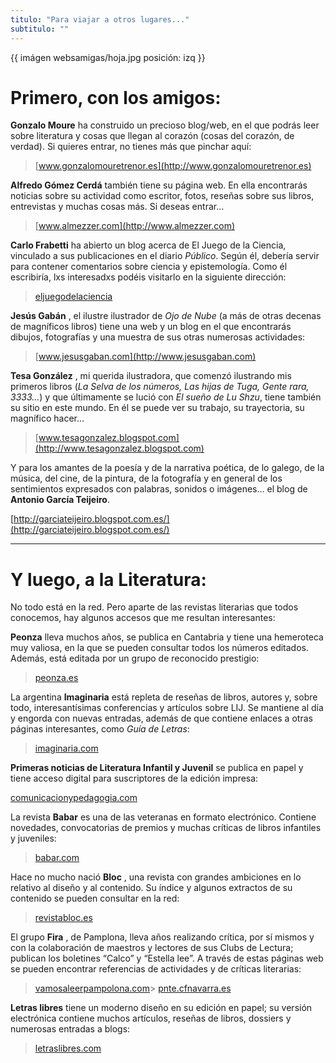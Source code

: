 ```yaml
---
titulo: "Para viajar a otros lugares..."
subtitulo: ""
---
```

{{ imágen websamigas/hoja.jpg posición: izq }}

# **Primero, con los amigos:**

**Gonzalo Moure** ha construido un precioso blog/web, en el que podrás leer
sobre literatura y cosas que llegan al corazón (cosas del corazón, de
verdad). Si quieres entrar, no tienes más que pinchar aquí:

> [www.gonzalomouretrenor.es](http://www.gonzalomouretrenor.es)

**Alfredo Gómez Cerdá** también tiene su página web. En ella encontrarás
noticias sobre su actividad como escritor, fotos, reseñas sobre sus libros,
entrevistas y muchas cosas más. Si deseas entrar…

> [www.almezzer.com](http://www.almezzer.com)

**Carlo Frabetti** ha abierto un blog acerca de El Juego de la Ciencia,
vinculado a sus publicaciones en el diario _Público_. Según él, debería
servir para contener comentarios sobre ciencia y epistemología. Como él
escribiría, lxs interesadxs podéis visitarlo en la siguiente dirección:

> [eljuegodelaciencia](http://blogs.publico.es/ciencias/tag/frabetti/)

**Jesús Gabán** , el ilustre ilustrador de _Ojo de Nube_ (a más de otras
decenas de magníficos libros) tiene una web y un blog en el que encontrarás
dibujos, fotografías y una muestra de sus otras numerosas actividades:

> [www.jesusgaban.com](http://www.jesusgaban.com)

**Tesa González** , mi querida ilustradora, que comenzó ilustrando mis
primeros libros (_La Selva de los números, Las hijas de Tuga, Gente rara,
3333…_) y que últimamente se lució con _El sueño de Lu Shzu_, tiene también
su sitio en este mundo. En él se puede ver su trabajo, su trayectoria, su
magnífico hacer…

> [www.tesagonzalez.blogspot.com](http://www.tesagonzalez.blogspot.com)

Y para los amantes de la poesía y de la narrativa poética, de lo galego, de
la música, del cine, de la pintura, de la fotografía y en general de los
sentimientos expresados con palabras, sonidos o imágenes… el blog de
**Antonio García Teijeiro**.

>
[http://garciateijeiro.blogspot.com.es/](http://garciateijeiro.blogspot.com.es/)
* * *

# **Y luego, a la Literatura:**

No todo está en la red. Pero aparte de las revistas literarias que todos
conocemos, hay algunos accesos que me resultan interesantes:

**Peonza** lleva muchos años, se publica en Cantabria y tiene una hemeroteca
muy valiosa, en la que se pueden consultar todos los números editados.
Además, está editada por un grupo de reconocido prestigio:

> [peonza.es](http://www.peonza.es/)

La argentina **Imaginaria** está repleta de reseñas de libros, autores y,
sobre todo, interesantísimas conferencias y artículos sobre LIJ. Se mantiene
al día y engorda con nuevas entradas, además de que contiene enlaces a otras
páginas interesantes, como _Guía de Letras_:

> [imaginaria.com](http://www.imaginaria.com.ar/)

**Primeras noticias de Literatura Infantil y Juvenil** se publica en papel y
tiene acceso digital para suscriptores de la edición impresa:

>
[comunicacionypedagogia.com](http://www.comunicacionypedagogia.com/publi/lite.htm)

La revista **Babar** es una de las veteranas en formato electrónico. Contiene
novedades, convocatorias de premios y muchas críticas de libros infantiles y
juveniles:

> [babar.com](http://revistababar.com/web/)

Hace no mucho nació **Bloc** , una revista con grandes ambiciones en lo
relativo al diseño y al contenido. Su índice y algunos extractos de su
contenido se pueden consultar en la red:

> [revistabloc.es](http://www.revistabloc.es/)

El grupo **Fira** , de Pamplona, lleva años realizando crítica, por sí mismos
y con la colaboración de maestros y lectores de sus Clubs de Lectura;
publican los boletines “Calco” y “Estella lee”. A través de estas páginas web
se pueden encontrar referencias de actividades y de críticas literarias:

> [vamosaleerpampolona.com](http://www.vamosaleerpamplona.com/)>
[pnte.cfnavarra.es](http://www.pnte.cfnavarra.es/caps/pamplona/es/foro/index.php?idf=7)

**Letras libres** tiene un moderno diseño en su edición en papel; su versión
electrónica contiene muchos artículos, reseñas de libros, dossiers y
numerosas entradas a blogs:

> [letraslibres.com](http://www.letraslibres.com)
